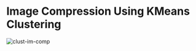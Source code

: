 # Image Compression Using KMeans Clustering 
![clust-im-comp](https://user-images.githubusercontent.com/46609198/172945513-2f376bfd-4622-40eb-9a66-fc21d9d73105.JPG)
